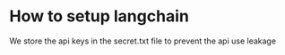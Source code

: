# How to setup langchain
We store the api keys in the secret.txt file to prevent the api use leakage